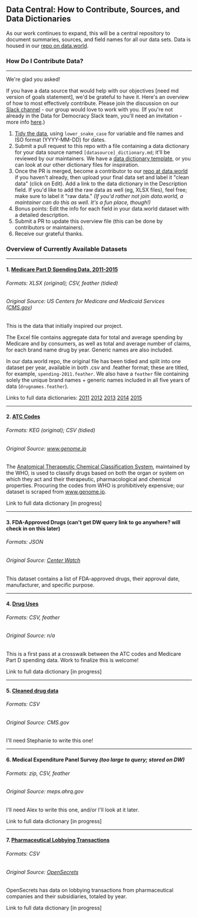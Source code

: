 ## Data Central: How to Contribute, Sources, and Data Dictionaries

As our work continues to expand, this will be a central repository to document summaries, sources,
and field names for all our data sets. Data is housed in our [repo on data.world](https://data.world/data4democracy/drug-spending).

### How Do I Contribute Data?

---

We're glad you asked!

If you have a data source that would help with our objectives [need md version of goals statement],
we'd be grateful to have it. Here's an overview of how to most effectively contribute. Please join
the discussion on our [Slack channel](https://datafordemocracy.slack.com/messages/drug-spending/) -
our group would love to work with you. (If you're not already in the Data for Democracy Slack team,
you'll need an invitation - more info [here](https://github.com/Data4Democracy/read-this-first).)

1. [Tidy the data](https://en.wikipedia.org/wiki/Tidy_data), using `lower_snake_case` for variable
and file names and ISO format (YYYY-MM-DD) for dates.
1. Submit a pull request to this repo with a file containing a data dictionary for your data source
named `[datasource]_dictionary.md`; it'll be reviewed by our maintainers. We have a [data dictionary
template](data_dictionary_template.md), or you can look at our other dictionary files for
inspiration.
1. Once the PR is merged, become a contributor to our
[repo at data.world](https://data.world/data4democracy/drug-spending) if you haven't already, then
upload your final data set and label it "clean data" (click on Edit). Add a link to the data dictionary in the Description field. If you'd like to add the raw data as well (eg, XLSX files), feel free; make sure to label it "raw data." *(If you'd rather not join data.world, a maintainer can do this as well. It's a fun place, though!)*
1. Bonus points: Edit the info for each field in your data.world dataset with a detailed description.
1. Submit a PR to update this overview file (this can be done by contributors or maintainers).
1. Receive our grateful thanks.

### Overview of Currently Available Datasets

---

#### 1. [Medicare Part D Spending Data, 2011-2015](https://data.world/data4democracy/drug-spending/query/?query=--+Medicare_Drug_Spending_PartD_All_Drugs_YTD_2015_12_06_2016.xlsx%2FMethods+%28Medicare_Drug_Spending_PartD_All_Drugs_YTD_2015_12_06_2016.xlsx%29%0ASELECT+%2A+FROM+%60Medicare_Drug_Spending_PartD_All_Drugs_YTD_2015_12_06_2016.xlsx%2FMethods%60)

###### Formats: XLSX (original); CSV, feather (tidied)
###### Original Source: US Centers for Medicare and Medicaid Services ([CMS.gov](https://www.cms.gov/Research-Statistics-Data-and-Systems/Statistics-Trends-and-Reports/Information-on-Prescription-Drugs/Downloads/Part_D_All_Drugs_2015.zip))

This is the data that initially inspired our project.

The Excel file contains aggregate data for total and average spending by Medicare and by consumers,
as well as total and average number of claims, for each brand name drug by year. Generic names are
also included.

In our data.world repo, the original file has been tidied and split into one dataset per year,
available in both .csv and .feather format; these are titled, for example, `spending-2011.feather`.
We also have a `feather` file containing solely the unique brand names + generic names included in
all five years of data (`drugnames.feather`).

Links to full data dictionaries:
[2011](part-d_spending_2011.md)
[2012](part-d_spending_2012.md)
[2013](part-d_spending_2013.md)
[2014](part-d_spending_2014.md)
[2015](part-d_spending_2015.md)

---

#### 2. [ATC Codes](https://data.world/data4democracy/drug-spending/query/?query=--+atc-codes.csv%2Fatc-codes+%28atc-codes.csv%29%0ASELECT+%2A+FROM+%60atc-codes.csv%2Fatc-codes%60+LIMIT+5000)

###### Formats: KEG (original); CSV (tidied)
###### Original Source: www.genome.jp

The [Anatomical Therapeutic Chemical Classification System](https://en.wikipedia.org/wiki/Anatomical_Therapeutic_Chemical_Classification_System), maintained by the WHO, is used to classify drugs based on both the organ or system on which they act and their therapeutic, pharmacological and chemical properties. Procuring the codes from WHO is prohibitively expensive; our dataset is scraped from www.genome.jp.

Link to full data dictionary [in progress]

---

#### 3. FDA-Approved Drugs (can't get DW query link to go anywhere? will check in on this later)

###### Formats: JSON
###### Original Source: [Center Watch](http://www.centerwatch.com/drug-information/fda-approved-drugs/therapeutic-areas)

This dataset contains a list of FDA-approved drugs, their approval date, manufacturer, and specific
purpose.

---

#### 4. [Drug Uses](https://data.world/data4democracy/drug-spending/query/?query=--+drug_uses.csv%2Fdrug_uses+%28drug_uses.csv%29%0ASELECT+%2A+FROM+%60drug_uses.csv%2Fdrug_uses%60+LIMIT+5000)

###### Formats: CSV, feather
###### Original Source: n/a

This is a first pass at a crosswalk between the ATC codes and Medicare Part D spending data. Work to
finalize this is welcome!

Link to full data dictionary [in progress]

---

#### 5. [Cleaned drug data](https://data.world/data4democracy/drug-spending/query/?query=--+drugdata_clean.csv%2Fdrugdata_clean+%28drugdata_clean.csv%29%0ASELECT+%2A+FROM+%60drugdata_clean.csv%2Fdrugdata_clean%60+LIMIT+5000)

###### Formats: CSV
###### Original Source: CMS.gov

I'll need Stephanie to write this one!

---

#### 6. Medical Expenditure Panel Survey *(too large to query; stored on DW)*

###### Formats: zip, CSV, feather
###### Original Source: meps.ahrq.gov

I'll need Alex to write this one, and/or I'll look at it later.

Link to full data dictionary [in progress]

---

#### 7. [Pharmaceutical Lobbying Transactions](https://data.world/data4democracy/drug-spending/query/?query=--+Pharma_Lobby.csv%2FPharma_Lobby+%28Pharma_Lobby.csv%29%0ASELECT+%2A+FROM+%60Pharma_Lobby.csv%2FPharma_Lobby%60+LIMIT+5000)

###### Formats: CSV
###### Original Source: [OpenSecrets](https://www.opensecrets.org/lobby/indusclient.php?id=h04&year=2016)

OpenSecrets has data on lobbying transactions from pharmaceutical companies and their subsidiaries, totaled by year.

Link to full data dictionary [in progress]
